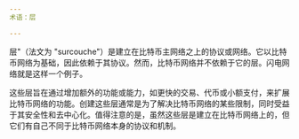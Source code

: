 ```yaml
---
术语：层

---
```

层"（法文为 "surcouche"）是建立在比特币主网络之上的协议或网络。它以比特币网络为基础，因此依赖于其协议。然而，比特币网络并不依赖于它的层。闪电网络就是这样一个例子。

这些层旨在通过增加额外的功能或能力，如更快的交易、代币或小额支付，来扩展比特币网络的功能。创建这些层通常是为了解决比特币网络的某些限制，同时受益于其安全性和去中心化。值得注意的是，虽然这些层是建立在比特币网络上的，但它们有自己不同于比特币网络本身的协议和机制。